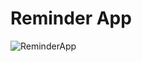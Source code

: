 # Reminder App

![ReminderApp](https://user-images.githubusercontent.com/73936484/192114740-61884544-bbfe-4f28-8313-ea808a6b84e6.gif)
